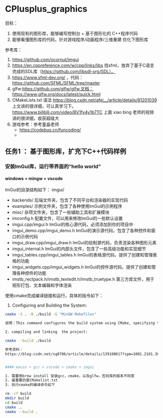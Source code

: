 # CPlusplus_graphics
目标：
1. 使用现有的图形库，能够编写控制台 + 基于图形化的 C++程序代码
2. 能够看懂图形库的代码，针对游戏程序/动画程序/三维重建 优化下图形库

参考库：
1. https://github.com/ocornut/imgui 
2. https://en.cppreference.com/w/cpp/links/libs  找sfml，放弃了基于C语言完成的SDL库（https://github.com/libsdl-org/SDL）。
3. https://www.sfml-dev.org/ ，代码：https://github.com/SFML/SFML/tree/master
4. glfw:https://github.com/glfw/glfw,文档：https://www.glfw.org/docs/latest/quick.html
5. CMakeLists.txt 语法
https://blog.csdn.net/afei__/article/details/81201039   上文讲的很详细，可认真学习下。https://www.bilibili.com/video/BV1fy4y1b7TC
上面 xiao bing 老师的视频讲的很详细，收获超级大
6. 游戏参考：参考童晶老师
    -  https://codebus.cn/funcoding/
    - 

## 任务1 ： 基于图形库，扩充下C++代码样例
### 安装ImGui库，运行带界面的“hello world”
#### windows + mingw + vscode

ImGui的目录结构如下：
imgui/
- backends/ 后端文件夹，包含了不同平台和渲染器的实现代码
- examples/ 示例文件夹，包含了各种使用ImGui的示例程序
- misc/ 杂项文件夹，包含了一些辅助工具和扩展模块
- imconfig.h 配置文件，可以用来修改ImGui的一些默认设置
- imgui.cpp/imgui.h ImGui的核心源代码，必须添加到你的项目中
- imgui_demo.cpp/imgui_demo.h ImGui的演示源代码，包含了各种控件和窗口的示例代码
- imgui_draw.cpp/imgui_draw.h ImGui的绘制源代码，负责渲染各种图形元素
- imgui_internal.h ImGui的内部头文件，包含了一些高级功能和实现细节
- imgui_tables.cpp/imgui_tables.h ImGui的表格源代码，提供了创建和管理表格的功能
- imgui_widgets.cpp/imgui_widgets.h ImGui的控件源代码，提供了创建和管理各种控件的功能
- imstb_rectpack.h/imstb_textedit.h/imstb_truetype.h 第三方库文件，用于矩形打包、文本编辑和字体渲染

使用cmake完成编译链接和运行，具体的指令如下：
1.	Configuring and Building the System:
```sh
cmake -S . -B ./build -G "MinGW Makefiles"

说明：This command configures the build system using CMake, specifying the source directory (-S .), the build directory (-B ./build), and the generator (-G "MinGW Makefiles").

2. compiling and linking  the project:

cmake --build ./build

参考资料：
https://blog.csdn.net/sq8706/article/details/139100617?spm=1001.2101.3001.6650.1&utm_medium=distribute.pc_relevant.none-task-blog-2%7Edefault%7EYuanLiJiHua%7ECtr-1-139100617-blog-136861672.235%5Ev43%5Epc_blog_bottom_relevance_base1&depth_1-utm_source=distribute.pc_relevant.none-task-blog-2%7Edefault%7EYuanLiJiHua%7ECtr-1-139100617-blog-136861672.235%5Ev43%5Epc_blog_bottom_relevance_base1&utm_relevant_index=2


#### macos + gcc + vscode + cmake + imgui

1. 需要用brew install 安装gcc，cmake，以及glfw，否则库的版本不同意
2. 最重要的是CMakelist.txt
3. 执行cmake的编译命令如下

rm -rf build
mkdir build
cd build
cmake ..
cmake --build .